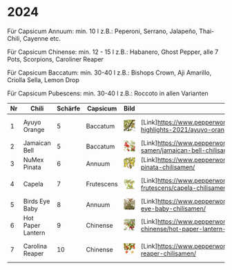 # 2024

Für Capsicum Annuum: min. 10 l
z.B.: Peperoni, Serrano, Jalapeño, Thai-Chili, Cayenne etc.

Für Capsicum Chinense: min. 12 - 15 l
z.B.: Habanero, Ghost Pepper, alle 7 Pots, Scorpions, Caroliner Reaper

Für Capsicum Baccatum: min. 30-40 l
z.B.: Bishops Crown, Aji Amarillo, Criolla Sella, Lemon Drop

Für Capsicum Pubescens: min. 30-40 l
z.B.: Roccoto in allen Varianten

| Nr  | Chili             | Schärfe | Capsicum   | Bild                                 | Link                                                                                                | Height      | Pot         | Current | Mini |
| --- | ----------------- | ------- | ---------- | ------------------------------------ | --------------------------------------------------------------------------------------------------- | ----------- | ----------- | ------- | ---- |
| 1   | Ayuyo Orange      | 5       | Baccatum   | ![Ayuyo Orange](img/2024/1.jpg)      | [Link]<https://www.pepperworldhotshop.com/de/samen/samen-highlights-2021/ayuyo-orange-chilisamen/>  | 50 - 80 cm  | 9L (30-40L) |         | 2x   |
| 2   | Jamaican Bell     | 5       | Baccatum   | ![Jamaican Bell](img/2024/2.jpg)     | [Link]<https://www.pepperworldhotshop.com/de/samen/chili-samen/jamaican-bell-chilisamen/>           | > 120 cm    | Beet        | 2x 9L;  | 2x   |
| 3   | NuMex Pinata      | 6       | Annuum     | ![NuMex Pinata](img/2024/3.jpg)      | [Link]<https://www.pepperworldhotshop.com/de/sorten/jalapeno/numex-pinata-chilisamen/>              | 50 - 80 cm  | 9L          | 2x 9L;  |      |
| 4   | Capela            | 7       | Frutescens | ![Capela](img/2024/4.jpg)            | [Link]<https://www.pepperworldhotshop.com/de/samen/capsicum-frutescens/capela-chilisamen/>          | 80 - 120 cm | 15L         | 4x 9L;  |      |
| 5   | Birds Eye Baby    | 8       | Annuum     | ![Birds Eye Baby](img/2024/5.jpg)    | [Link]<https://www.pepperworldhotshop.com/versand-samen/birds-eye-baby-chilisamen/>                 | < 50 cm     | 9L          |         | 1x   |
| 6   | Hot Paper Lantern | 9       | Chinense   | ![Hot Paper Lantern](img/2024/6.jpg) | [Link]<https://www.pepperworldhotshop.com/de/samen/capsicum-chinense/hot-paper-lantern-chilisamen/> | 80 - 120 cm | 15L         | 2x 9L;  | 2x   |
| 7   | Carolina Reaper   | 10      | Chinense   | ![Carolina Reaper](img/2024/7.jpg)   | [Link]<https://www.pepperworldhotshop.com/de/produkte/carolina-reaper-chilisamen/>                  | 80 - 120 cm | 15L         | 2x 9L;  | 1x   |

